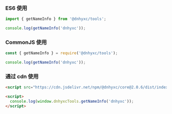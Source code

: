 ### ES6 使用

```js
import { getNameInfo } from '@dnhyxc/tools';

console.log(getNameInfo('dnhyxc'));
```

### CommonJS 使用

```js
const { getNameInfo } = require('@dnhyxc/tools');

console.log(getNameInfo('dnhyxc'));
```

### 通过 cdn 使用

```html
<script src="https://cdn.jsdelivr.net/npm/@dnhyxc/core@2.0.6/dist/index.js"></script>

<script>
  console.log(window.dnhyxcTools.getNameInfo('dnhyxc'));
</script>
```
